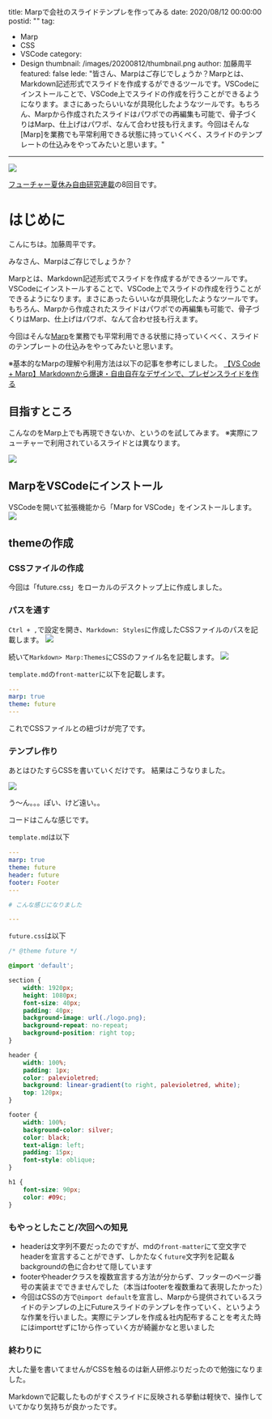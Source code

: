 title: Marpで会社のスライドテンプレを作ってみる
date: 2020/08/12 00:00:00
postid: ""
tag:
  - Marp
  - CSS
  - VSCode
category:
  - Design
thumbnail: /images/20200812/thumbnail.png
author: 加藤周平
featured: false
lede: "皆さん、Marpはご存じでしょうか？Marpとは、Markdown記述形式でスライドを作成するができるツールです。VSCodeにインストールことで、VSCode上でスライドの作成を行うことができるようになります。まさにあったらいいなが具現化したようなツールです。もちろん、Marpから作成されたスライドはパワポでの再編集も可能で、骨子づくりはMarp、仕上げはパワポ、なんて合わせ技も行えます。今回はそんな[Marp]を業務でも平常利用できる状態に持っていくべく、スライドのテンプレートの仕込みをやってみたいと思います。"
---

<img src="/images/20200812/marp.png" loading="lazy">


[フューチャー夏休み自由研究連載](/articles/20200726/)の8回目です。


# はじめに

こんにちは。加藤周平です。

みなさん、Marpはご存じでしょうか？

Marpとは、Markdown記述形式でスライドを作成するができるツールです。VSCodeにインストールすることで、VSCode上でスライドの作成を行うことができるようになります。まさにあったらいいなが具現化したようなツールです。もちろん、Marpから作成されたスライドはパワポでの再編集も可能で、骨子づくりはMarp、仕上げはパワポ、なんて合わせ技も行えます。

今回はそんな[Marp](https://marp.app/)を業務でも平常利用できる状態に持っていくべく、スライドのテンプレートの仕込みをやってみたいと思います。

※基本的なMarpの理解や利用方法は以下の記事を参考にしました。
[【VS Code + Marp】Markdownから爆速・自由自在なデザインで、プレゼンスライドを作る](https://qiita.com/tomo_makes/items/aafae4021986553ae1d8)

## 目指すところ

こんなのをMarp上でも再現できないか、というのを試してみます。
※実際にフューチャーで利用されているスライドとは異なります。

<img src="/images/20200812/template.png" loading="lazy">

## MarpをVSCodeにインストール

VSCodeを開いて拡張機能から「Marp for VSCode」をインストールします。
<img src="/images/20200812/vscode.png" loading="lazy">

## themeの作成
### CSSファイルの作成

今回は「future.css」をローカルのデスクトップ上に作成しました。

### パスを通す
`Ctrl + ,`で設定を開き、`Markdown: Styles`に作成したCSSファイルのパスを記載します。
<img src="/images/20200812/path.png" loading="lazy">

続いて`Markdown> Marp:Themes`にCSSのファイル名を記載します。
<img src="/images/20200812/add_css_file.png" loading="lazy">

`template.md`の`front-matter`に以下を記載します。

```yaml
---
marp: true
theme: future
---
```

これでCSSファイルとの紐づけが完了です。

### テンプレ作り

あとはひたすらCSSを書いていくだけです。
結果はこうなりました。

<img src="/images/20200812/image.png" loading="lazy">

う～ん。。。ぽい、けど遠い。。

コードはこんな感じです。

`template.md`は以下

```yaml
---
marp: true
theme: future
header: future
footer: Footer
---

# こんな感じになりました

---
```

`future.css`は以下

```css
/* @theme future */

@import 'default';

section {
	width: 1920px;
	height: 1080px;
	font-size: 40px;
	padding: 40px;
	background-image: url(./logo.png);
	background-repeat: no-repeat;
	background-position: right top;
}

header {
	width: 100%;
	padding: 1px;
	color: palevioletred;
	background: linear-gradient(to right, palevioletred, white);
	top: 120px;
}

footer {
	width: 100%;
	background-color: silver;
	color: black;
	text-align: left;
	padding: 15px;
	font-style: oblique;
}

h1 {
	font-size: 90px;
	color: #09c;
}
```

### もやっとしたこと/次回への知見

- headerは文字列不要だったのですが、mdの`front-matter`にて空文字でheaderを宣言することができず、しかたなく`future`文字列を記載＆backgroundの色に合わせて隠しています
- footerやheaderクラスを複数宣言する方法が分からず、フッターのページ番号の実装までできませんでした（本当はfooterを複数重ねて表現したかった）
- 今回はCSSの方で`@import default`を宣言し、Marpから提供されているスライドのテンプレの上にFutureスライドのテンプレを作っていく、というような作業を行いました。実際にテンプレを作成＆社内配布することを考えた時にはimportせずに1から作っていく方が綺麗かなと思いました

### 終わりに

大した量を書いてませんがCSSを触るのは新人研修ぶりだったので勉強になりました。

Markdownで記載したものがすぐスライドに反映される挙動は軽快で、操作していてかなり気持ちが良かったです。

